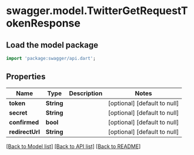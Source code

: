 # swagger.model.TwitterGetRequestTokenResponse

## Load the model package
```dart
import 'package:swagger/api.dart';
```

## Properties
Name | Type | Description | Notes
------------ | ------------- | ------------- | -------------
**token** | **String** |  | [optional] [default to null]
**secret** | **String** |  | [optional] [default to null]
**confirmed** | **bool** |  | [optional] [default to null]
**redirectUrl** | **String** |  | [optional] [default to null]

[[Back to Model list]](../README.md#documentation-for-models) [[Back to API list]](../README.md#documentation-for-api-endpoints) [[Back to README]](../README.md)


